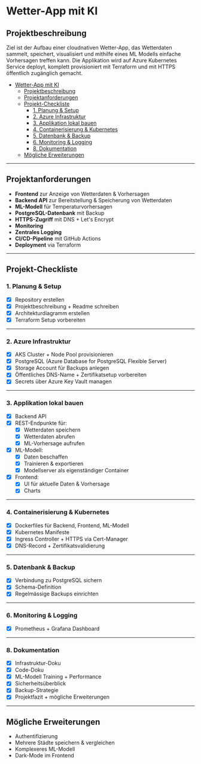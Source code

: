 # Wetter-App mit KI

## Projektbeschreibung

Ziel ist der Aufbau einer cloudnativen Wetter-App, das Wetterdaten sammelt, speichert, visualisiert und mithilfe eines ML Modells einfache Vorhersagen treffen kann. Die Applikation wird auf Azure Kubernetes Service deployt, komplett provisioniert mit Terraform und mit HTTPS öffentlich zugänglich gemacht.

- [Wetter-App mit KI](#wetter-app-mit-ki)
  - [Projektbeschreibung](#projektbeschreibung)
  - [Projektanforderungen](#projektanforderungen)
  - [Projekt-Checkliste](#projekt-checkliste)
    - [1. Planung \& Setup](#1-planung--setup)
    - [2. Azure Infrastruktur](#2-azure-infrastruktur)
    - [3. Applikation lokal bauen](#3-applikation-lokal-bauen)
    - [4. Containerisierung \& Kubernetes](#4-containerisierung--kubernetes)
    - [5. Datenbank \& Backup](#5-datenbank--backup)
    - [6. Monitoring \& Logging](#6-monitoring--logging)
    - [8. Dokumentation](#8-dokumentation)
  - [Mögliche Erweiterungen](#mögliche-erweiterungen)
---

## Projektanforderungen

- **Frontend** zur Anzeige von Wetterdaten & Vorhersagen
- **Backend API** zur Bereitstellung & Speicherung von Wetterdaten
- **ML-Modell** für Temperaturvorhersagen 
- **PostgreSQL-Datenbank** mit Backup
- **HTTPS-Zugriff** mit DNS + Let's Encrypt
- **Monitoring**
- **Zentrales Logging**
- **CI/CD-Pipeline** mit GitHub Actions
- **Deployment** via Terraform

---

## Projekt-Checkliste 

### 1. Planung & Setup
- [x] Repository erstellen
- [x] Projektbeschreibung + Readme schreiben
- [x] Architekturdiagramm erstellen
- [x] Terraform Setup vorbereiten

---

### 2. Azure Infrastruktur
- [x] AKS Cluster + Node Pool provisionieren
- [x] PostgreSQL (Azure Database for PostgreSQL Flexible Server)
- [x] Storage Account für Backups anlegen
- [x] Öffentliches DNS-Name + Zertifikatsetup vorbereiten
- [x] Secrets über Azure Key Vault managen

---

### 3. Applikation lokal bauen
- [x] Backend API
- [x] REST-Endpunkte für:
  - [x] Wetterdaten speichern
  - [x] Wetterdaten abrufen
  - [x] ML-Vorhersage aufrufen
- [x] ML-Modell:
  - [x] Daten beschaffen
  - [x] Trainieren & exportieren
  - [x] Modellserver als eigenständiger Container
- [x] Frontend:
  - [x] UI für aktuelle Daten & Vorhersage
  - [x] Charts

---

### 4. Containerisierung & Kubernetes
- [x] Dockerfiles für Backend, Frontend, ML-Modell
- [x] Kubernetes Manifeste
- [x] Ingress Controller + HTTPS via Cert-Manager
- [x] DNS-Record + Zertifikatsvalidierung

---

### 5. Datenbank & Backup
- [x] Verbindung zu PostgreSQL sichern 
- [x] Schema-Definition
- [x] Regelmässige Backups einrichten

---

### 6. Monitoring & Logging
- [x] Prometheus + Grafana Dashboard

---

### 8. Dokumentation
- [x] Infrastruktur-Doku
- [x] Code-Doku 
- [x] ML-Modell Training + Performance
- [x] Sicherheitsüberblick 
- [x] Backup-Strategie
- [x] Projektfazit + mögliche Erweiterungen

---

## Mögliche Erweiterungen
- Authentifizierung 
- Mehrere Städte speichern & vergleichen
- Komplexeres ML-Modell 
- Dark-Mode im Frontend
